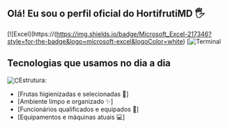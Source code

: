 ## Olá! Eu sou o perfil oficial do HortifrutiMD 🖐️

[![Excel](https://(https://img.shields.io/badge/Microsoft_Excel-217346?style=for-the-badge&logo=microsoft-excel&logoColor=white)
[![Terminal](https://img.shields.io/badge/windows%20terminal-4D4D4D?style=for-the-badge&logo=windows%20terminal&logoColor=white)

## Tecnologias que usamos no dia a dia

<div style="display: inline_block">
  <img align="center" alt="C" src=" https://img.shields.io/badge/C-00599C?style=for-the-badge&logo=c&logoColor=white/>
  <img align="center" alt="Windows" src="https://img.shields.io/badge/Microsoft_Excel-217346?style=for-the-badge&logo=microsoft-excel&logoColor=white/>
  
</div><br/>

🏪 Hortifruti Varejista, focado em atender o melhor preço com a melhor qualidade!

### Estrutura:
- [Frutas higienizadas e selecionadas 🍎]<br/>
- [Ambiente limpo e organizado ✨]<br/>
- [Funcionários qualificados e equipados 👷]<br/>
- [Equipamentos e máquinas atuais 💻]<br/>
